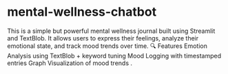 # mental-wellness-chatbot
This is a simple but powerful mental wellness journal built using Streamlit and TextBlob. It allows users to express their feelings, analyze their emotional state, and track mood trends over time.  🔍 Features Emotion Analysis using TextBlob + keyword tuning  Mood Logging with timestamped entries  Graph Visualization of mood trends .
